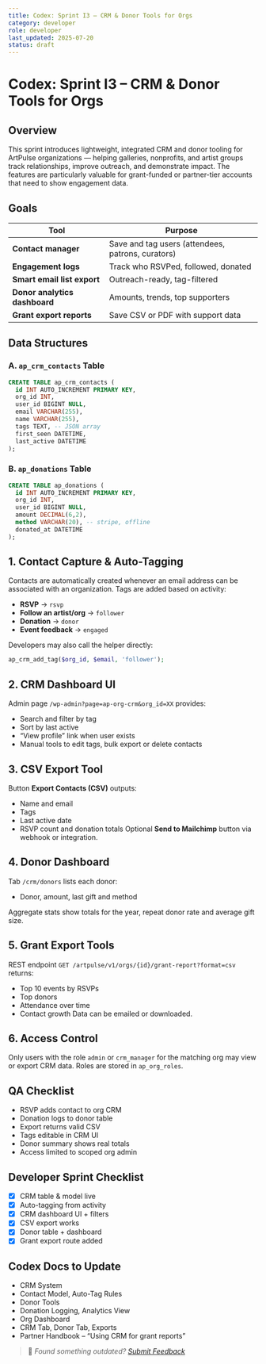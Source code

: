 ```yaml
---
title: Codex: Sprint I3 – CRM & Donor Tools for Orgs
category: developer
role: developer
last_updated: 2025-07-20
status: draft
---
```

# Codex: Sprint I3 – CRM & Donor Tools for Orgs

## Overview
This sprint introduces lightweight, integrated CRM and donor tooling for ArtPulse organizations — helping galleries, nonprofits, and artist groups track relationships, improve outreach, and demonstrate impact. The features are particularly valuable for grant-funded or partner-tier accounts that need to show engagement data.

## Goals
| Tool | Purpose |
|------|---------|
| **Contact manager** | Save and tag users (attendees, patrons, curators) |
| **Engagement logs** | Track who RSVPed, followed, donated |
| **Smart email list export** | Outreach-ready, tag-filtered |
| **Donor analytics dashboard** | Amounts, trends, top supporters |
| **Grant export reports** | Save CSV or PDF with support data |

## Data Structures
### A. `ap_crm_contacts` Table
```sql
CREATE TABLE ap_crm_contacts (
  id INT AUTO_INCREMENT PRIMARY KEY,
  org_id INT,
  user_id BIGINT NULL,
  email VARCHAR(255),
  name VARCHAR(255),
  tags TEXT, -- JSON array
  first_seen DATETIME,
  last_active DATETIME
);
```

### B. `ap_donations` Table
```sql
CREATE TABLE ap_donations (
  id INT AUTO_INCREMENT PRIMARY KEY,
  org_id INT,
  user_id BIGINT NULL,
  amount DECIMAL(6,2),
  method VARCHAR(20), -- stripe, offline
  donated_at DATETIME
);
```

## 1. Contact Capture & Auto-Tagging
Contacts are automatically created whenever an email address can be
associated with an organization. Tags are added based on activity:

- **RSVP** → `rsvp`
- **Follow an artist/org** → `follower`
- **Donation** → `donor`
- **Event feedback** → `engaged`

Developers may also call the helper directly:

```php
ap_crm_add_tag($org_id, $email, 'follower');
```

## 2. CRM Dashboard UI
Admin page `/wp-admin?page=ap-org-crm&org_id=XX` provides:
- Search and filter by tag
- Sort by last active
- “View profile” link when user exists
- Manual tools to edit tags, bulk export or delete contacts

## 3. CSV Export Tool
Button **Export Contacts (CSV)** outputs:
- Name and email
- Tags
- Last active date
- RSVP count and donation totals
Optional **Send to Mailchimp** button via webhook or integration.

## 4. Donor Dashboard
Tab `/crm/donors` lists each donor:
- Donor, amount, last gift and method

Aggregate stats show totals for the year, repeat donor rate and average gift size.

## 5. Grant Export Tools
REST endpoint `GET /artpulse/v1/orgs/{id}/grant-report?format=csv` returns:
- Top 10 events by RSVPs
- Top donors
- Attendance over time
- Contact growth
Data can be emailed or downloaded.

## 6. Access Control
Only users with the role `admin` or `crm_manager` for the matching org may view or export CRM data. Roles are stored in `ap_org_roles`.

## QA Checklist
- RSVP adds contact to org CRM
- Donation logs to donor table
- Export returns valid CSV
- Tags editable in CRM UI
- Donor summary shows real totals
- Access limited to scoped org admin

## Developer Sprint Checklist
- [x] CRM table & model live
- [x] Auto-tagging from activity
- [x] CRM dashboard UI + filters
- [x] CSV export works
- [x] Donor table + dashboard
- [x] Grant export route added

## Codex Docs to Update
- CRM System
- Contact Model, Auto-Tag Rules
- Donor Tools
- Donation Logging, Analytics View
- Org Dashboard
- CRM Tab, Donor Tab, Exports
- Partner Handbook – “Using CRM for grant reports”

> 💬 *Found something outdated? [Submit Feedback](feedback.md)*
